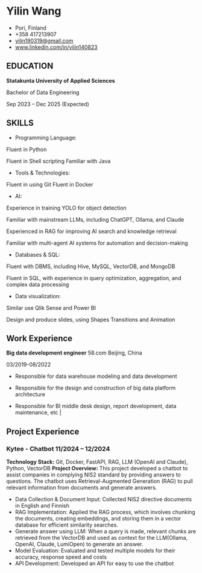 # Yilin Wang
 - Pori, Finland
 - +358 417213907
 - yilin190319@gmail.com
 - www.linkedin.com/in/yilin140823

## EDUCATION
**Statakunta University of Applied Sciences**

Bachelor of Data Engineering

Sep 2023 – Dec 2025 (Expected)

## SKILLS
- Programming Language:

Fluent in Python

Fluent in Shell scripting Familiar with Java

- Tools & Technologies:

Fluent in using Git Fluent in Docker

- AI:

Experience in training YOLO for object detection

Familiar with mainstream LLMs, including ChatGPT, Ollama, and Claude

Experienced in RAG for improving AI search and knowledge retrieval

Familiar with multi-agent AI systems for automation and decision-making

- Databases & SQL:

Fluent with DBMS, including Hive, MySQL, VectorDB, and MongoDB

Fluent in SQL, with experience in query optimization, aggregation, and complex data processing

- Data visualization:

Similar use Qlik Sense and Power BI

Design and produce slides, using Shapes Transitions and Animation

## Work Experience
**Big data development engineer**
58.com  Beijing, China

03/2019-08/2022      

 - Responsible for data warehouse modeling and data development
 
 - Responsible for the design and construction of big data platform architecture 
 
 - Responsible for BI middle desk design, report development, data maintenance, etc |

## Project Experience
### Kytee - Chatbot 11/2024 – 12/2024
**Technology Stack:** Git, Docker, FastAPI, RAG, LLM (OpenAI and Claude), Python, VectorDB
**Project Overview:**
This project developed a chatbot to assist companies in complying NIS2 standard by providing answers to questions. The chatbot uses Retrieval-Augmented Generation (RAG) to pull relevant information from documents and generate answers.
- Data Collection & Document Input: Collected NIS2 directive documents in English and Finnish
- RAG Implementation: Applied the RAG process, which involves chunking the documents, creating embeddings, and storing them in a vector database for efficient similarity searches.
- Generate answer using LLM: When a query is made, relevant chunks are retrieved from the VectorDB and used as context for the LLM(Ollama, OpenAI, Claude, LumiOpen) to generate an answer.
- Model Evaluation: Evaluated and tested multiple models for their accuracy, response speed and costs
- API Development: Developed an API for easy to use the chatbot
